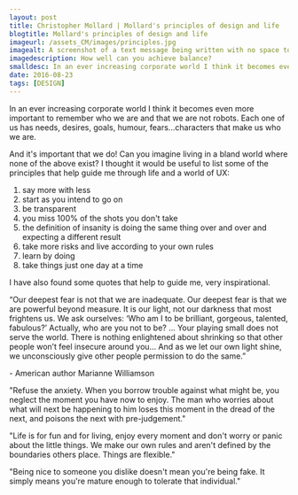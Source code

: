 ```yaml
---
layout: post
title: Christopher Mollard | Mollard's principles of design and life
blogtitle: Mollard's principles of design and life
imageurl: /assets_CM/images/principles.jpg
imagealt: A screenshot of a text message being written with no space to read what was previously sent.
imagedescription: How well can you achieve balance?
smalldesc: In an ever increasing corporate world I think it becomes even more important to remember who we are and that we are not robots.
date: 2016-08-23
tags: [DESIGN]
---
```

<p>
In an ever increasing corporate world I think it becomes even more important to remember who we are and that we are not robots. Each one of us has needs, desires, goals, humour, fears...characters that make us who we are.  
</p>
<p>
And it's important that we do! Can you imagine living in a bland world where none of the above exist? I thought it would be useful to list some of the principles that help guide me through life and a world of UX:
</p>
<ol>
    <li>say more with less</li>
    <li>start as you intend to go on</li>
    <li>be transparent</li>
    <li>you miss 100% of the shots you don't take</li>
    <li>the definition of insanity is doing the same thing over and over and expecting a different result</li>
    <li>take more risks and live according to your own rules</li>
    <li>learn by doing</li>
    <li>take things just one day at a time</li>
</ol>
<p>
I have also found some quotes that help to guide me, very inspirational. 
</p>
<p class="quote">“Our deepest fear is not that we are inadequate. Our deepest fear is that we are powerful beyond measure. It is our light, not our darkness that most frightens us. We ask ourselves: ‘Who am I to be brilliant, gorgeous, talented, fabulous?’ Actually, who are you not to be? ... Your playing small does not serve the world. There is nothing enlightened about shrinking so that other people won’t feel insecure around you… And as we let our own light shine, we unconsciously give other people permission to do the same.” </p>
<p>- American author Marianne Williamson</p>
<p class="quote">"Refuse the anxiety. When you borrow trouble against what might be, you neglect the moment you have now to enjoy. The man who worries about what will next be happening to him loses this moment in the dread of the next, and poisons the next with pre-judgement."</p>
<p class="quote">"Life is for fun and for living, enjoy every moment and don't worry or panic about the little things. We make our own rules and aren't defined by the boundaries others place. Things are flexible."</p>
<p class="quote">"Being nice to someone you dislike doesn't mean you're being fake. It simply means you're mature enough to tolerate that individual."</p>
